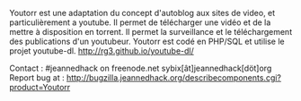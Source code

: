 Youtorr est une adaptation du concept d'autoblog aux sites de video, et particulièrement a youtube.
Il permet de télécharger une vidéo et de la mettre à disposition en torrent.
Il permet la surveillance et le téléchargement des publications d'un youtubeur.
Youtorr est codé en PHP/SQL et utilise le projet youtube-dl. http://rg3.github.io/youtube-dl/

Contact :
#jeannedhack on freenode.net
sybix[ât]jeannedhack[döt]org
Report bug at : http://bugzilla.jeannedhack.org/describecomponents.cgi?product=Youtorr

